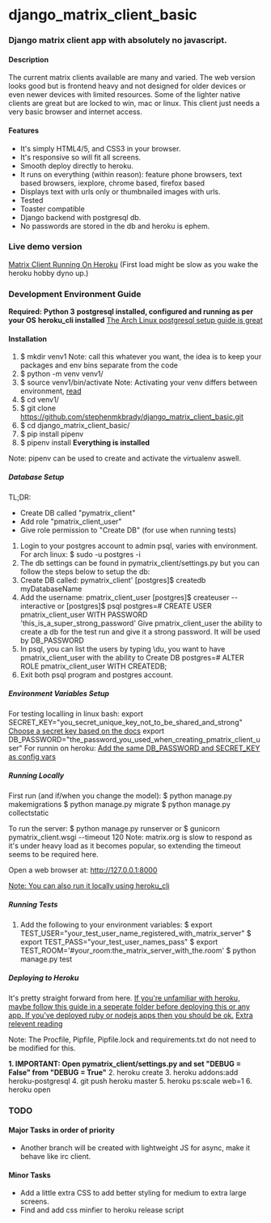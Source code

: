 # django_matrix_client_basic
### Django matrix client app with absolutely no javascript. 
#### Description
The current matrix clients available are many and varied. 
The web version looks good but is frontend heavy and not designed for older devices or even newer devices with limited resources.
Some of the lighter native clients are great but are locked to win, mac or linux. 
This client just needs a very basic browser and internet access.

#### Features
- It's simply HTML4/5, and CSS3 in your browser. 
- It's responsive so will fit all screens. 
- Smooth deploy directly to heroku.
- It runs on everything (within reason): feature phone browsers, text based browsers, iexplore, chrome based, firefox based
- Displays text with urls only or thumbnailed images with urls.
- Tested
- Toaster compatible
- Django backend with postgresql db.
- No passwords are stored in the db and heroku is ephem.

### Live demo version
[Matrix Client Running On Heroku](https://peaceful-sea-58238.herokuapp.com/)
(First load might be slow as you wake the heroku hobby dyno up.)

### Development Environment Guide
__Required:__
__Python 3__
__postgresql installed, configured and running as per your OS__
__heroku_cli installed__
[The Arch Linux postgresql setup guide is great](https://wiki.archlinux.org/index.php/PostgreSQL)

#### Installation
1. $ mkdir venv1
Note: call this whatever you want, the idea is to keep your packages and env bins separate from the code
2. $ python -m venv venv1/
3. $ source venv1/bin/activate
Note: Activating your venv differs between environment, [read](https://docs.python.org/3/library/venv.html) 
4. $ cd venv1/
5. $ git clone https://github.com/stephenmkbrady/django_matrix_client_basic.git
6. $ cd django_matrix_client_basic/
7. $ pip install pipenv
8. $ pipenv install
__Everything is installed__

Note: pipenv can be used to create and activate the virtualenv aswell.


##### Database Setup
TL;DR: 
- Create DB called "pymatrix_client"
- Add role "pmatrix_client_user"
- Give role permission to "Create DB" (for use when running tests)
1. Login to your postgres account to admin psql, varies with environment. For arch linux:
$ sudo -u postgres -i
2. The db settings can be found in pymatrix_client/settings.py but you can follow the steps below to setup the db:
3. Create DB called: pymatrix_client'
[postgres]$ createdb myDatabaseName
4. Add the username: pmatrix_client_user
[postgres]$ createuser --interactive
or
[postgres]$ psql
postgres=# CREATE USER pmatrix_client_user WITH PASSWORD 'this_is_a_super_strong_password'
Give pmatrix_client_user the ability to create a db for the test run and give it a strong password. It will be used by DB_PASSWORD
5. In psql, you can list the users by typing \du, you want to have pmatrix_client_user with the ability to Create DB
postgres=# ALTER ROLE pmatrix_client_user WITH CREATEDB;
6. Exit both psql program and postgres account.


##### Environment Variables Setup
For testing localling in linux bash:
export SECRET_KEY="you_secret_unique_key_not_to_be_shared_and_strong"
[Choose a secret key based on the docs](https://docs.djangoproject.com/en/2.0/ref/settings/#std:setting-SECRET_KEY)
export DB_PASSWORD="the_password_you_used_when_creating_pmatrix_client_user"
For runnin on heroku:
[Add the same DB_PASSWORD and SECRET_KEY as config vars](https://devcenter.heroku.com/articles/config-vars)


##### Running Locally
First run (and if/when you change the model):
$ python manage.py makemigrations
$ python manage.py migrate
$ python manage.py collectstatic


To run the server:
$ python manage.py runserver
or
$ gunicorn pymatrix_client.wsgi --timeout 120 
Note: matrix.org is slow to respond as it's under heavy load as it becomes popular, so extending the timeout seems to be required here.

Open a web browser at:
http://127.0.0.1:8000 

[Note: You can also run it locally using heroku_cli](https://devcenter.heroku.com/articles/getting-started-with-python#run-the-app-locally)

##### Running Tests
1. Add the following to your environment variables:
$ export TEST_USER="your_test_user_name_registered_with_matrix_server"
$ export TEST_PASS="your_test_user_names_pass"
$ export TEST_ROOM='#your_room:the_matrix_server_with_the.room'
$ python manage.py test

##### Deploying to Heroku
It's pretty straight forward from here.
[If you're unfamiliar with heroku, maybe follow this guide in a seperate folder before deploying this or any app. If you've deployed ruby or nodejs apps then you should be ok.](https://devcenter.heroku.com/articles/getting-started-with-python#introduction)
[Extra relevent reading](https://devcenter.heroku.com/articles/deploying-python#deployment-of-python-applications)

Note: The Procfile, Pipfile, Pipfile.lock and requirements.txt do not need to be modified for this.

__1. IMPORTANT: Open pymatrix_client/settings.py and set "DEBUG = False" from "DEBUG = True"__
2. heroku create
3. heroku addons:add heroku-postgresql
4. git push heroku master
5. heroku ps:scale web=1
6. heroku open

### TODO
#### Major Tasks in order of priority
- Another branch will be created with lightweight JS for async, make it behave like irc client.
#### Minor Tasks
- Add a little extra CSS to add better styling for medium to extra large screens.
- Find and add css minfier to heroku release script
